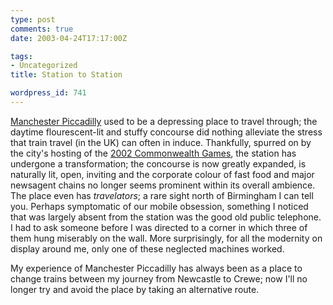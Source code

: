 ```yaml
---
type: post
comments: true
date: 2003-04-24T17:17:00Z

tags:
- Uncategorized
title: Station to Station

wordpress_id: 741
---
```


[Manchester Piccadilly](http://www.bdp.co.uk/news/2002/a0212_piccadilly.asp) used to be a depressing place to travel through; the daytime flourescent-lit and stuffy concourse did nothing alleviate the stress that train travel (in the UK) can often in induce. Thankfully, spurred on by the city's hosting of the [2002 Commonwealth Games](http://www.bbc.co.uk/manchester/2002/index.shtml), the station has undergone a transformation; the concourse is now greatly expanded, is naturally lit, open, inviting and the corporate colour of fast food and major newsagent chains no longer seems prominent within its overall ambience. The place even has _travelators_; a rare sight north of Birmingham I can tell you. Perhaps symptomatic of our mobile obsession, something I noticed that was largely absent from the station was the good old public telephone. I had to ask someone before I was directed to a corner in which three of them hung miserably on the wall. More surprisingly, for all the modernity on display around me, only one of these neglected machines worked. 



	

My experience of Manchester Piccadilly has always been as a place to change trains between my journey from Newcastle to Crewe; now I'll no longer try and avoid the place by taking an alternative route.
